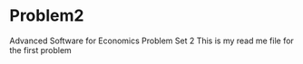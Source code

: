 # Problem2
Advanced Software for Economics Problem Set 2
This is my read me file for the first problem

